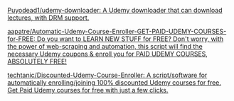
[Puyodead1/udemy-downloader: A Udemy downloader that can download lectures, with DRM support.](https://github.com/Puyodead1/udemy-downloader)

[aapatre/Automatic-Udemy-Course-Enroller-GET-PAID-UDEMY-COURSES-for-FREE: Do you want to LEARN NEW STUFF for FREE? Don't worry, with the power of web-scraping and automation, this script will find the necessary Udemy coupons & enroll you for PAID UDEMY COURSES, ABSOLUTELY FREE!](https://github.com/aapatre/Automatic-Udemy-Course-Enroller-GET-PAID-UDEMY-COURSES-for-FREE)

[techtanic/Discounted-Udemy-Course-Enroller: A script/software for automatically enrolling/joining 100% discounted Udemy courses for free. Get Paid Udemy courses for free with just a few clicks.](https://github.com/techtanic/Discounted-Udemy-Course-Enroller)
